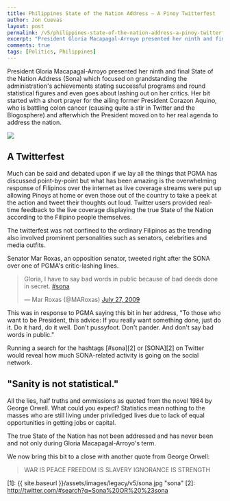 ```yaml
---
title: Philippines State of the Nation Address – A Pinoy Twitterfest
author: Jon Cuevas
layout: post
permalink: /v5/philippines-state-of-the-nation-address-a-pinoy-twitterfest/
excerpt: "President Gloria Macapagal-Arroyo presented her ninth and final State of the Nation Address (Sona) which focused on grandstanding the administration's achievements stating successful programs and round statistical figures and even goes about lashing out on her critics. Her bit started with a short prayer for the ailing former President Corazon Aquino, who is battling colon cancer  (causing quite a stir in Twitter and the Blogosphere) and afterwhich the President moved on to her real agenda to address the nation."
comments: true
tags: [Politics, Philippines]
---
```

<p class="lead">President Gloria Macapagal-Arroyo presented her ninth and final State of the Nation Address (Sona) which focused on grandstanding the administration's achievements stating successful programs and round statistical figures and even goes about lashing out on her critics. Her bit started with a short prayer for the ailing former President Corazon Aquino, who is battling colon cancer  (causing quite a stir in Twitter and the Blogosphere) and afterwhich the President moved on to her real agenda to address the nation.</p>

<div class="offgrid-left"><img src="{{ site.baseurl }}/assets/images/legacy/v5/sona.jpg"></div>

## A Twitterfest

Much can be said and debated upon if we lay all the things that PGMA has discussed point-by-point but what has been amazing is the overwhelming response of Filipinos over the internet as live coverage streams were put up allowing Pinoys at home or even those out of the country to take a peek at the action and tweet their thoughts out loud. Twitter users provided real-time feedback to the live coverage displaying the true State of the Nation according to the Filipino people themselves.

The twitterfest was not confined to the ordinary Filipinos as the trending also involved prominent personalities such as senators, celebrities and media outfits.

Senator Mar Roxas, an opposition senator, tweeted right after the SONA over one of  PGMA's critic-lashing lines.

<blockquote class="twitter-tweet" lang="en"><p>Gloria, I have to say bad words in public because of bad deeds done in secret. <a href="https://twitter.com/search?q=%23sona&amp;src=hash">#sona</a></p>&mdash; Mar Roxas (@MARoxas) <a href="https://twitter.com/MARoxas/statuses/2867765779">July 27, 2009</a></blockquote>
<script async src="//platform.twitter.com/widgets.js" charset="utf-8"></script>

This was in response to PGMA saying this bit in her address, "To those who want to be President, this advice: If you really want something done, just do it. Do it hard, do it well. Don't pussyfoot. Don't pander. And don't say bad words in public."

Running a search for the hashtags [#sona][2] or [SONA][2] on Twitter would reveal how much SONA-related activity is going on the social network.

## "Sanity is not statistical."

All the lies, half truths and ommissions as quoted from the novel 1984 by George Orwell. What could you expect? Statistics mean nothing to the masses who are still living under priviledged lives due to lack of equal opportunities in getting jobs or capital.

The true State of the Nation has not been addressed and has never been and not only during Gloria Macapagal-Arroyo's term.

We now bring this bit to a close with another quote from George Orwell:

<blockquote>
	<p class="lead">
	WAR IS PEACE
	FREEDOM IS SLAVERY
	IGNORANCE IS STRENGTH		
	</p>
</blockquote>

[1]: {{ site.baseurl }}/assets/images/legacy/v5/sona.jpg "sona"
[2]: http://twitter.com/#search?q=Sona%20OR%20%23sona
  